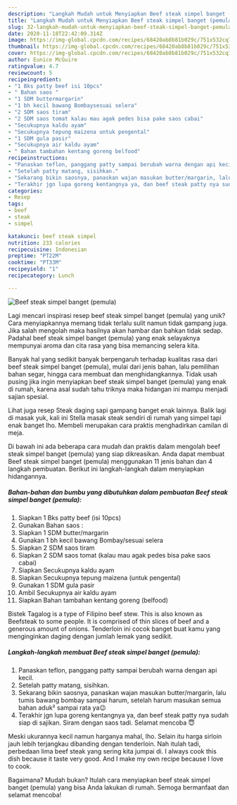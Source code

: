 ```yaml
---
description: "Langkah Mudah untuk Menyiapkan Beef steak simpel banget (pemula) yang Enak Banget"
title: "Langkah Mudah untuk Menyiapkan Beef steak simpel banget (pemula) yang Enak Banget"
slug: 32-langkah-mudah-untuk-menyiapkan-beef-steak-simpel-banget-pemula-yang-enak-banget
date: 2020-11-18T22:42:09.314Z
image: https://img-global.cpcdn.com/recipes/68420ab8b81b029c/751x532cq70/beef-steak-simpel-banget-pemula-foto-resep-utama.jpg
thumbnail: https://img-global.cpcdn.com/recipes/68420ab8b81b029c/751x532cq70/beef-steak-simpel-banget-pemula-foto-resep-utama.jpg
cover: https://img-global.cpcdn.com/recipes/68420ab8b81b029c/751x532cq70/beef-steak-simpel-banget-pemula-foto-resep-utama.jpg
author: Eunice McGuire
ratingvalue: 4.7
reviewcount: 5
recipeingredient:
- "1 Bks patty beef isi 10pcs"
- " Bahan saos "
- "1 SDM buttermargarin"
- "1 bh kecil bawang Bombaysesuai selera"
- "2 SDM saos tiram"
- "2 SDM saos tomat kalau mau agak pedes bisa pake saos cabai"
- "Secukupnya kaldu ayam"
- "Secukupnya tepung maizena untuk pengental"
- "1 SDM gula pasir"
- "Secukupnya air kaldu ayam"
- " Bahan tambahan kentang goreng belfood"
recipeinstructions:
- "Panaskan teflon, panggang patty sampai berubah warna dengan api kecil."
- "Setelah patty matang, sisihkan."
- "Sekarang bikin saosnya, panaskan wajan masukan butter/margarin, lalu tumis bawang bombay sampai harum, setelah harum masukan semua bahan aduk² sampai rata ya😉"
- "Terakhir jgn lupa goreng kentangnya ya, dan beef steak patty nya sudah siap di sajikan. Siram dengan saos tadi. Selamat mencoba 😇"
categories:
- Resep
tags:
- beef
- steak
- simpel

katakunci: beef steak simpel 
nutrition: 233 calories
recipecuisine: Indonesian
preptime: "PT22M"
cooktime: "PT33M"
recipeyield: "1"
recipecategory: Lunch

---
```



![Beef steak simpel banget (pemula)](https://img-global.cpcdn.com/recipes/68420ab8b81b029c/751x532cq70/beef-steak-simpel-banget-pemula-foto-resep-utama.jpg)

Lagi mencari inspirasi resep beef steak simpel banget (pemula) yang unik? Cara menyiapkannya memang tidak terlalu sulit namun tidak gampang juga. Jika salah mengolah maka hasilnya akan hambar dan bahkan tidak sedap. Padahal beef steak simpel banget (pemula) yang enak selayaknya mempunyai aroma dan cita rasa yang bisa memancing selera kita.

Banyak hal yang sedikit banyak berpengaruh terhadap kualitas rasa dari beef steak simpel banget (pemula), mulai dari jenis bahan, lalu pemilihan bahan segar, hingga cara membuat dan menghidangkannya. Tidak usah pusing jika ingin menyiapkan beef steak simpel banget (pemula) yang enak di rumah, karena asal sudah tahu triknya maka hidangan ini mampu menjadi sajian spesial.

Lihat juga resep Steak daging sapi gampang banget enak lainnya. Balik lagi di masak yuk, kali ini Stella masak steak sendiri di rumah yang simpel tapi enak banget lho. Membeli merupakan cara praktis menghadirkan camilan di meja.


Di bawah ini ada beberapa cara mudah dan praktis dalam mengolah beef steak simpel banget (pemula) yang siap dikreasikan. Anda dapat membuat Beef steak simpel banget (pemula) menggunakan 11 jenis bahan dan 4 langkah pembuatan. Berikut ini langkah-langkah dalam menyiapkan hidangannya.

<!--inarticleads1-->

##### Bahan-bahan dan bumbu yang dibutuhkan dalam pembuatan Beef steak simpel banget (pemula):

1. Siapkan 1 Bks patty beef (isi 10pcs)
1. Gunakan  Bahan saos :
1. Siapkan 1 SDM butter/margarin
1. Gunakan 1 bh kecil bawang Bombay/sesuai selera
1. Siapkan 2 SDM saos tiram
1. Siapkan 2 SDM saos tomat (kalau mau agak pedes bisa pake saos cabai)
1. Siapkan Secukupnya kaldu ayam
1. Siapkan Secukupnya tepung maizena (untuk pengental)
1. Gunakan 1 SDM gula pasir
1. Ambil Secukupnya air kaldu ayam
1. Siapkan  Bahan tambahan kentang goreng (belfood)


Bistek Tagalog is a type of Filipino beef stew. This is also known as Beefsteak to some people. It is comprised of thin slices of beef and a generous amount of onions. Tenderloin ini cocok banget buat kamu yang menginginkan daging dengan jumlah lemak yang sedikit. 

<!--inarticleads2-->

##### Langkah-langkah membuat Beef steak simpel banget (pemula):

1. Panaskan teflon, panggang patty sampai berubah warna dengan api kecil.
1. Setelah patty matang, sisihkan.
1. Sekarang bikin saosnya, panaskan wajan masukan butter/margarin, lalu tumis bawang bombay sampai harum, setelah harum masukan semua bahan aduk² sampai rata ya😉
1. Terakhir jgn lupa goreng kentangnya ya, dan beef steak patty nya sudah siap di sajikan. Siram dengan saos tadi. Selamat mencoba 😇


Meski ukurannya kecil namun harganya mahal, lho. Selain itu harga sirloin jauh lebih terjangkau dibanding dengan tenderloin. Nah itulah tadi, perbedaan lima beef steak yang sering kita jumpai di. I always cook this dish because it taste very good. And I make my own recipe because I love to cook. 

Bagaimana? Mudah bukan? Itulah cara menyiapkan beef steak simpel banget (pemula) yang bisa Anda lakukan di rumah. Semoga bermanfaat dan selamat mencoba!
